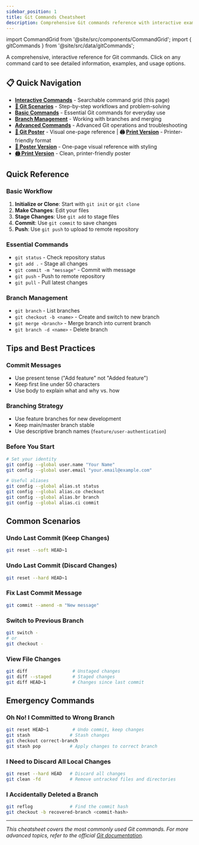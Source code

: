 ```yaml
---
sidebar_position: 1
title: Git Commands Cheatsheet
description: Comprehensive Git commands reference with interactive examples
---
```


import CommandGrid from '@site/src/components/CommandGrid';
import { gitCommands } from '@site/src/data/gitCommands';

A comprehensive, interactive reference for Git commands. Click on any command card to see detailed information, examples, and usage options.

## 📋 Quick Navigation

- **[Interactive Commands](.)** - Searchable command grid (this page)
- **[🎯 Git Scenarios](./scenarios)** - Step-by-step workflows and problem-solving
- **[Basic Commands](./basic-commands)** - Essential Git commands for everyday use
- **[Branch Management](./branch-management)** - Working with branches and merging
- **[Advanced Commands](./advanced-commands)** - Advanced Git operations and troubleshooting
- **[📄 Git Poster](./poster)** - Visual one-page reference | **🖨️ [Print Version](./poster-print)** - Printer-friendly format
- **[📄 Poster Version](./poster)** - One-page visual reference with styling
- **[🖨️ Print Version](./poster-print)** - Clean, printer-friendly poster

<!-- markdownlint-disable MD033 -->
<CommandGrid commands={gitCommands} />
<!-- markdownlint-enable MD033 -->

## Quick Reference

### Basic Workflow

1. **Initialize or Clone**: Start with `git init` or `git clone`
2. **Make Changes**: Edit your files
3. **Stage Changes**: Use `git add` to stage files
4. **Commit**: Use `git commit` to save changes
5. **Push**: Use `git push` to upload to remote repository

### Essential Commands

- `git status` - Check repository status
- `git add .` - Stage all changes
- `git commit -m "message"` - Commit with message
- `git push` - Push to remote repository
- `git pull` - Pull latest changes

### Branch Management

- `git branch` - List branches
- `git checkout -b <name>` - Create and switch to new branch
- `git merge <branch>` - Merge branch into current branch
- `git branch -d <name>` - Delete branch

## Tips and Best Practices

### Commit Messages

- Use present tense ("Add feature" not "Added feature")
- Keep first line under 50 characters
- Use body to explain what and why vs. how

### Branching Strategy

- Use feature branches for new development
- Keep main/master branch stable
- Use descriptive branch names (`feature/user-authentication`)

### Before You Start

```bash
# Set your identity
git config --global user.name "Your Name"
git config --global user.email "your.email@example.com"

# Useful aliases
git config --global alias.st status
git config --global alias.co checkout
git config --global alias.br branch
git config --global alias.ci commit
```

## Common Scenarios

### Undo Last Commit (Keep Changes)

```bash
git reset --soft HEAD~1
```

### Undo Last Commit (Discard Changes)

```bash
git reset --hard HEAD~1
```

### Fix Last Commit Message

```bash
git commit --amend -m "New message"
```

### Switch to Previous Branch

```bash
git switch -
# or
git checkout -
```

### View File Changes

```bash
git diff                 # Unstaged changes
git diff --staged        # Staged changes
git diff HEAD~1          # Changes since last commit
```

## Emergency Commands

### Oh No! I Committed to Wrong Branch

```bash
git reset HEAD~1         # Undo commit, keep changes
git stash               # Stash changes
git checkout correct-branch
git stash pop           # Apply changes to correct branch
```

### I Need to Discard All Local Changes

```bash
git reset --hard HEAD   # Discard all changes
git clean -fd           # Remove untracked files and directories
```

### I Accidentally Deleted a Branch

```bash
git reflog              # Find the commit hash
git checkout -b recovered-branch <commit-hash>
```

---

*This cheatsheet covers the most commonly used Git commands. For more advanced topics, refer to the official [Git documentation](https://git-scm.com/doc).*
